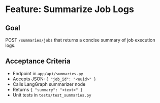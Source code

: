 # Feature: Summarize Job Logs

## Goal
POST `/summaries/jobs` that returns a concise summary of job execution logs.

## Acceptance Criteria
- Endpoint in `app/api/summaries.py`
- Accepts JSON: `{ "job_id": "<uuid>" }`
- Calls LangGraph summarizer node
- Returns `{ "summary": "<text>" }`
- Unit tests in `tests/test_summaries.py`
